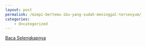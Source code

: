 ```yaml
---
layout: post
permalink: /mimpi-bertemu-ibu-yang-sudah-meninggal-tersenyum/
categories:
    - Uncategorized
---
```


[Baca Selengkapnya](/04)
